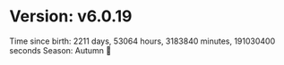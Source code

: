 # Version: v6.0.19
Time since birth: 2211 days, 53064 hours, 3183840 minutes, 191030400 seconds
Season: Autumn 🍁
